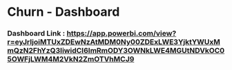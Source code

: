 # Churn - Dashboard

### Dashboard Link : https://app.powerbi.com/view?r=eyJrIjoiMTUxZDEwNzAtMDM0Ny00ZDExLWE3YjktYWUxMmQzN2FhYzQ3IiwidCI6ImRmODY3OWNkLWE4MGUtNDVkOC05OWFjLWM4M2VkN2ZmOTVhMCJ9
